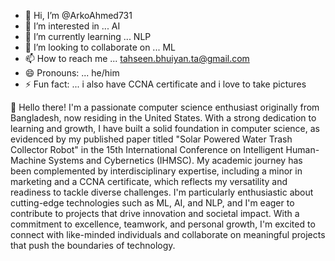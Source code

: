 - 👋 Hi, I’m @ArkoAhmed731
- 👀 I’m interested in ... AI
- 🌱 I’m currently learning ... NLP
- 💞️ I’m looking to collaborate on ... ML 
- 📫 How to reach me ... tahseen.bhuiyan.ta@gmail.com
- 😄 Pronouns: ... he/him
- ⚡ Fun fact: ... i also have CCNA certificate and i love to take pictures

👋 Hello there! I'm a passionate computer science enthusiast originally from Bangladesh, now residing in the United States. With a strong dedication to learning and growth, I have built a solid foundation in computer science, as evidenced by my published paper titled "Solar Powered Water Trash Collector Robot" in the 15th International Conference on Intelligent Human-Machine Systems and Cybernetics (IHMSC). My academic journey has been complemented by interdisciplinary expertise, including a minor in marketing and a CCNA certificate, which reflects my versatility and readiness to tackle diverse challenges. I'm particularly enthusiastic about cutting-edge technologies such as ML, AI, and NLP, and I'm eager to contribute to projects that drive innovation and societal impact. With a commitment to excellence, teamwork, and personal growth, I'm excited to connect with like-minded individuals and collaborate on meaningful projects that push the boundaries of technology.

<!---
ArkoAhmed731/ArkoAhmed731 is a ✨ special ✨ repository because its `README.md` (this file) appears on your GitHub profile.
You can click the Preview link to take a look at your changes.
--->
